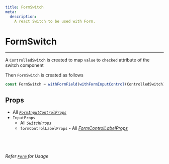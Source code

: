 ```YAML
title: FormSwitch
meta:
  description:
    A react Switch to be used with Form.
```

# FormSwitch

---

A `ControlledSwitch` is created to map `value` to `checked` attribute of the switch component

Then `FormSwitch` is created as follows

```ts
const FormSwitch = withFormField(withFormInputControl(ControlledSwitch));
```

## Props

- All [_`FormInputControlProps`_](../input-control)
- `InputProps`
  - All [_`SwitchProps`_](https://mui.com/api/switch/#props)
  - `formControlLabelProps` - All [_FormControlLabelProps_](https://mui.com/api/form-control-label/#props)

## &nbsp;

_Refer [`Form`](../../form) for Usage_
